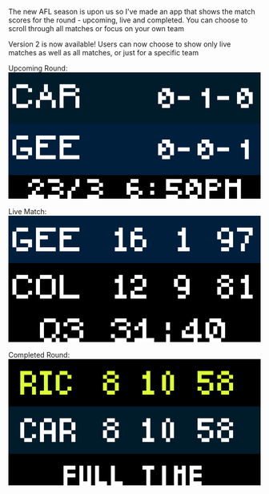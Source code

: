 The new AFL season is upon us so I've made an app that shows the match scores for the round - upcoming, live and completed. You can choose to scroll through all matches or focus on your own team

Version 2 is now available!
Users can now choose to show only live matches as well as all matches, or just for a specific team

Upcoming Round:
![](Next_Round.gif)

Live Match:
![](Live_Game.webp)

Completed Round:
![](Last_Round.gif)
